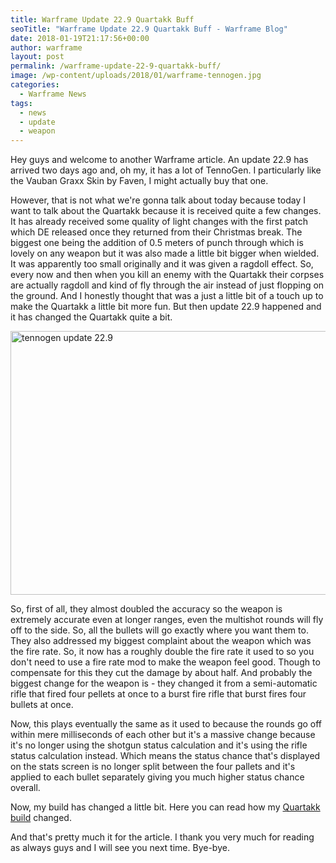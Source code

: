 ```yaml
---
title: Warframe Update 22.9 Quartakk Buff
seoTitle: "Warframe Update 22.9 Quartakk Buff - Warframe Blog"
date: 2018-01-19T21:17:56+00:00
author: warframe
layout: post
permalink: /warframe-update-22-9-quartakk-buff/
image: /wp-content/uploads/2018/01/warframe-tennogen.jpg
categories:
  - Warframe News
tags:
  - news
  - update
  - weapon
---
```

Hey guys and welcome to another Warframe article. An update 22.9 has arrived two days ago and, oh my, it has a lot of TennoGen. I particularly like the Vauban Graxx Skin by Faven, I might actually buy that one.<!--more-->

However, that is not what we're gonna talk about today because today I want to talk about the Quartakk because it is received quite a few changes. It has already received some quality of light changes with the first patch which DE released once they returned from their Christmas break. The biggest one being the addition of 0.5 meters of punch through which is lovely on any weapon but it was also made a little bit bigger when wielded. It was apparently too small originally and it was given a ragdoll effect. So, every now and then when you kill an enemy with the Quartakk their corpses are actually ragdoll and kind of fly through the air instead of just flopping on the ground. And I honestly thought that was a just a little bit of a touch up to make the Quartakk a little bit more fun. But then update 22.9 happened and it has changed the Quartakk quite a bit.

<img src="https://warframeblog.com/wp-content/uploads/2018/01/warframe-tennogen-1024x576.jpg" title="Warframe tennogen update 22.9" alt="tennogen update 22.9" width="750" height="422" class="alignnone size-large wp-image-528" srcset="https://warframeblog.com/wp-content/uploads/2018/01/warframe-tennogen-1024x576.jpg 1024w, https://warframeblog.com/wp-content/uploads/2018/01/warframe-tennogen-300x169.jpg 300w, https://warframeblog.com/wp-content/uploads/2018/01/warframe-tennogen-768x432.jpg 768w" sizes="(max-width: 750px) 100vw, 750px" />

So, first of all, they almost doubled the accuracy so the weapon is extremely accurate even at longer ranges, even the multishot rounds will fly off to the side. So, all the bullets will go exactly where you want them to. They also addressed my biggest complaint about the weapon which was the fire rate. So, it now has a roughly double the fire rate it used to so you don't need to use a fire rate mod to make the weapon feel good. Though to compensate for this they cut the damage by about half. And probably the biggest change for the weapon is - they changed it from a semi-automatic rifle that fired four pellets at once to a burst fire rifle that burst fires four bullets at once.

Now, this plays eventually the same as it used to because the rounds go off within mere milliseconds of each other but it's a massive change because it's no longer using the shotgun status calculation and it's using the rifle status calculation instead. Which means the status chance that's displayed on the stats screen is no longer split between the four pallets and it's applied to each bullet separately giving you much higher status chance overall.

Now, my build has changed a little bit. Here you can read how my [Quartakk build](https://warframeblog.com/quartakk-build/) changed.

And that's pretty much it for the article. I thank you very much for reading as always guys and I will see you next time. Bye-bye.